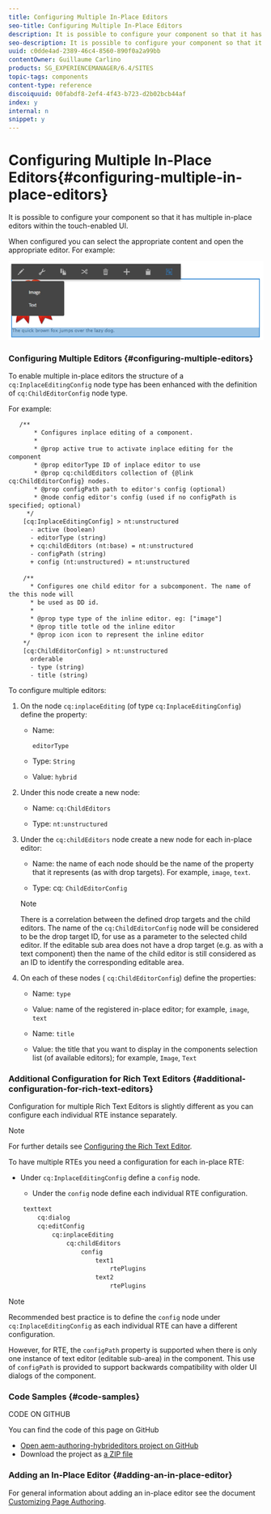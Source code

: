 ```yaml
---
title: Configuring Multiple In-Place Editors
seo-title: Configuring Multiple In-Place Editors
description: It is possible to configure your component so that it has multiple in-place editors
seo-description: It is possible to configure your component so that it has multiple in-place editors
uuid: c0dde4ad-2389-46c4-8560-890f0a2a99bb
contentOwner: Guillaume Carlino
products: SG_EXPERIENCEMANAGER/6.4/SITES
topic-tags: components
content-type: reference
discoiquuid: 00fabdf8-2ef4-4f43-b723-d2b02bcb44af
index: y
internal: n
snippet: y
---
```


# Configuring Multiple In-Place Editors{#configuring-multiple-in-place-editors}

It is possible to configure your component so that it has multiple in-place editors within the touch-enabled UI.

When configured you can select the appropriate content and open the appropriate editor. For example:

![](assets/chlimage_1-12.png) 

### Configuring Multiple Editors {#configuring-multiple-editors}

To enable multiple in-place editors the structure of a `cq:InplaceEditingConfig` node type has been enhanced with the definition of `cq:ChildEditorConfig` node type.

For example:

```
   /**
       * Configures inplace editing of a component.
       *
       * @prop active true to activate inplace editing for the component
       * @prop editorType ID of inplace editor to use
       * @prop cq:childEditors collection of {@link cq:ChildEditorConfig} nodes.
       * @prop configPath path to editor's config (optional)
       * @node config editor's config (used if no configPath is specified; optional)
     */
    [cq:InplaceEditingConfig] > nt:unstructured
      - active (boolean)
      - editorType (string)
      + cq:childEditors (nt:base) = nt:unstructured
      - configPath (string)
      + config (nt:unstructured) = nt:unstructured

    /**
      * Configures one child editor for a subcomponent. The name of the this node will
      * be used as DD id.
      *
      * @prop type type of the inline editor. eg: ["image"]
      * @prop title totle od the inline editor
      * @prop icon icon to represent the inline editor
    */
    [cq:ChildEditorConfig] > nt:unstructured
      orderable
      - type (string)
      - title (string)
```

To configure multiple editors:

1. On the node `cq:inplaceEditing` (of type `cq:InplaceEditingConfig`) define the property:

    * Name:     
    
      ```    
      editorType 
      
      ```    
    
    * Type: `String`  
    
    * Value: `hybrid`

1. Under this node create a new node:

    * Name: `cq:ChildEditors`  
    
    * Type: `nt:unstructured`

1. Under the `cq:childEditors` node create a new node for each in-place editor:

    * Name: the name of each node should be the name of the property that it represents (as with drop targets). For example, `image`, `text`.  
    
    * Type: cq: `ChildEditorConfig`

   >[!NOTE]
   >
   >There is a correlation between the defined drop targets and the child editors. The name of the `cq:ChildEditorConfig` node will be considered to be the drop target ID, for use as a parameter to the selected child editor. If the editable sub area does not have a drop target (e.g. as with a text component) then the name of the child editor is still considered as an ID to identify the corresponding editable area.

1. On each of these nodes ( `cq:ChildEditorConfig`) define the properties:

    * Name: `type`
    * Value: name of the registered in-place editor; for example, `image`, `text`

    * Name: `title`  
    
    * Value: the title that you want to display in the components selection list (of available editors); for example, `Image`, `Text`

### Additional Configuration for Rich Text Editors {#additional-configuration-for-rich-text-editors}

Configuration for multiple Rich Text Editors is slightly different as you can configure each individual RTE instance separately.

>[!NOTE]
>
>For further details see [Configuring the Rich Text Editor](../../../sites/administering/using/rich-text-editor.md).

To have multiple RTEs you need a configuration for each in-place RTE:

* Under `cq:InplaceEditingConfig` define a `config` node.

    * Under the `config` node define each individual RTE configuration.

```xml
    texttext
        cq:dialog
        cq:editConfig
            cq:inplaceEditing
                cq:childEditors
                    config
                        text1
                            rtePlugins
                        text2
                            rtePlugins
```

>[!NOTE]
>
>Recommended best practice is to define the `config` node under `cq:InplaceEditingConfig` as each individual RTE can have a different configuration. 
>
>However, for RTE, the `configPath` property is supported when there is only one instance of text editor (editable sub-area) in the component. This use of `configPath` is provided to support backwards compatibility with older UI dialogs of the component.

### Code Samples {#code-samples}

CODE ON GITHUB

You can find the code of this page on GitHub

* [Open aem-authoring-hybrideditors project on GitHub](https://github.com/Adobe-Marketing-Cloud/aem-authoring-hybrideditors)
* Download the project as [a ZIP file](https://github.com/Adobe-Marketing-Cloud/aem-authoring-hybrideditors/archive/master.zip)

### Adding an In-Place Editor {#adding-an-in-place-editor}

For general information about adding an in-place editor see the document [Customizing Page Authoring](../../../sites/developing/using/customizing-page-authoring-touch.md#main-pars-title-3).
